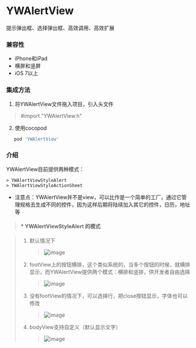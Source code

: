 # YWAlertView
提示弹出框、选择弹出框、高效调用、高效扩展


### 兼容性
   * iPhone和iPad
   * 横屏和竖屏
   * iOS 7以上
  
### 集成方法
   1. 将YWAlertView文件拖入项目，引入头文件 
   > #import "YWAlertView.h"
   2. 使用cocopod
   ```ruby
      pod 'YWAlertView'
   ```
 
 ### 介绍
 
  YWAlertView目前提供两种模式：
  
    > YWAlertViewStyleAlert
    > YWAlertViewStyleActionSheet
    
    
  * 注意点：YWAlertView并不是view，可以比作是一个简单的工厂，通过它管理规格去生成不同的控件，因为这样后期将陆续加入其它的控件，日历，地址等
  
  
  > #### * YWAlertViewStyleAlert 的模式
  
  >   1. 默认情况下 
  >       >   ![image](https://github.com/flyOfYW/YWAlertView/blob/master/image/1.png)
  >   2. footView上的按钮横排，这个类似系统的，当多个按钮的时候，就横排显示，而YWAlertView提供两个模式：横排和竖排，供开发者自由选择
  >       >   ![image](https://github.com/flyOfYW/YWAlertView/blob/master/image/2.png)
  >   3.  没有footView的情况下，可以选择行，把close按钮显示，字体也可以修改
  >       >   ![image](https://github.com/flyOfYW/YWAlertView/blob/master/image/3.png)
  >   4.  bodyView支持自定义（默认显示文字）
  >       >   ![image](https://github.com/flyOfYW/YWAlertView/blob/master/image/4.png)
